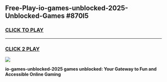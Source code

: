 
## Free-Play-io-games-unblocked-2025-Unblocked-Games #870l5
<h3>
<a href="https://news.freeplayer.one?title=io-games-unblocked-2025&ref=8M">CLICK TO PLAY</a></h3>
<hr>

<h3>
<a href="https://news.freeplayer.one?title=io-games-unblocked-2025&ref=8M">CLICK 2 PLAY</a>
  
</h3>

<a href="https://news.freeplayer.one?title=io-games-unblocked-2025&ref=8M"><img src="https://clearcache.store/games.png"></a>


**io-games-unblocked-2025 games unblocked: Your Gateway to Fun and Accessible Online Gaming**
